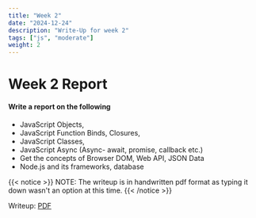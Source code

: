 ```yaml
---
title: "Week 2"
date: "2024-12-24"
description: "Write-Up for week 2"
tags: ["js", "moderate"]
weight: 2
---
```

# Week 2 Report
#### Write a report on the following
* JavaScript Objects,
* JavaScript Function Binds, Closures,
* JavaScript Classes,
* JavaScript Async (Async- await, promise, callback etc.)
* Get the concepts of Browser DOM, Web API, JSON Data
* Node.js and its frameworks, database

{{< notice >}}
NOTE: The writeup is in handwritten pdf format as typing it down wasn't an option at this
time.
{{< /notice >}}

Writeup: [PDF](/iic-fgp/pdfs/week2_writeup.pdf)
